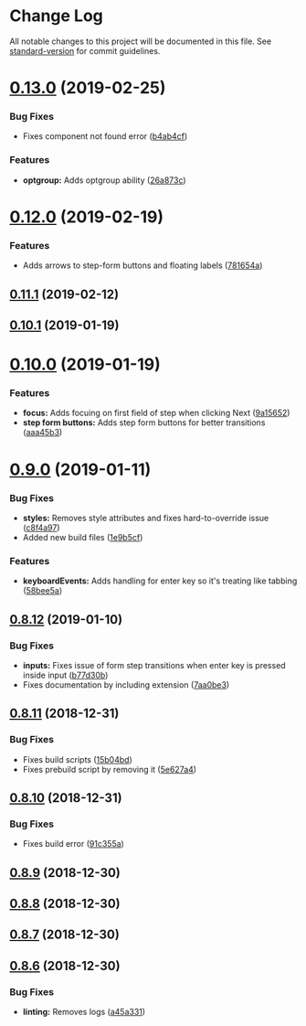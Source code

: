 # Change Log

All notable changes to this project will be documented in this file. See [standard-version](https://github.com/conventional-changelog/standard-version) for commit guidelines.

<a name="0.13.0"></a>
# [0.13.0](https://github.com/thelearninghouse/vlh-forms/compare/v0.12.0...v0.13.0) (2019-02-25)


### Bug Fixes

* Fixes component not found error ([b4ab4cf](https://github.com/thelearninghouse/vlh-forms/commit/b4ab4cf))


### Features

* **optgroup:** Adds optgroup ability ([26a873c](https://github.com/thelearninghouse/vlh-forms/commit/26a873c))



<a name="0.12.0"></a>
# [0.12.0](https://github.com/thelearninghouse/vlh-forms/compare/v0.11.1...v0.12.0) (2019-02-19)


### Features

* Adds arrows to step-form buttons and floating labels ([781654a](https://github.com/thelearninghouse/vlh-forms/commit/781654a))



<a name="0.11.1"></a>
## [0.11.1](https://github.com/thelearninghouse/vlh-forms/compare/v0.11.0...v0.11.1) (2019-02-12)



<a name="0.10.1"></a>
## [0.10.1](https://github.com/thelearninghouse/vlh-forms/compare/v0.10.0...v0.10.1) (2019-01-19)



<a name="0.10.0"></a>
# [0.10.0](https://github.com/thelearninghouse/vlh-forms/compare/v0.9.0...v0.10.0) (2019-01-19)


### Features

* **focus:** Adds focuing on first field of step when clicking Next ([9a15652](https://github.com/thelearninghouse/vlh-forms/commit/9a15652))
* **step form buttons:** Adds step form buttons for better transitions ([aaa45b3](https://github.com/thelearninghouse/vlh-forms/commit/aaa45b3))



<a name="0.9.0"></a>
# [0.9.0](https://github.com/thelearninghouse/vlh-forms/compare/v0.8.12...v0.9.0) (2019-01-11)


### Bug Fixes

* **styles:** Removes style attributes and fixes hard-to-override issue ([c8f4a97](https://github.com/thelearninghouse/vlh-forms/commit/c8f4a97))
* Added new build files ([1e9b5cf](https://github.com/thelearninghouse/vlh-forms/commit/1e9b5cf))


### Features

* **keyboardEvents:** Adds handling for enter key so it's treating like tabbing ([58bee5a](https://github.com/thelearninghouse/vlh-forms/commit/58bee5a))



<a name="0.8.12"></a>
## [0.8.12](https://github.com/thelearninghouse/vlh-forms/compare/v0.8.11...v0.8.12) (2019-01-10)


### Bug Fixes

* **inputs:** Fixes issue of form step transitions when enter key is pressed inside input ([b77d30b](https://github.com/thelearninghouse/vlh-forms/commit/b77d30b))
* Fixes documentation by including  extension ([7aa0be3](https://github.com/thelearninghouse/vlh-forms/commit/7aa0be3))



<a name="0.8.11"></a>
## [0.8.11](https://github.com/thelearninghouse/vlh-forms/compare/v0.8.10...v0.8.11) (2018-12-31)


### Bug Fixes

* Fixes build scripts ([15b04bd](https://github.com/thelearninghouse/vlh-forms/commit/15b04bd))
* Fixes prebuild script by removing it ([5e627a4](https://github.com/thelearninghouse/vlh-forms/commit/5e627a4))



<a name="0.8.10"></a>
## [0.8.10](https://github.com/thelearninghouse/vlh-forms/compare/v0.8.9...v0.8.10) (2018-12-31)


### Bug Fixes

* Fixes build error ([91c355a](https://github.com/thelearninghouse/vlh-forms/commit/91c355a))



<a name="0.8.9"></a>
## [0.8.9](https://github.com/thelearninghouse/vlh-forms/compare/v0.8.8...v0.8.9) (2018-12-30)



<a name="0.8.8"></a>
## [0.8.8](https://github.com/thelearninghouse/vlh-forms/compare/v0.8.7...v0.8.8) (2018-12-30)



<a name="0.8.7"></a>
## [0.8.7](https://github.com/thelearninghouse/vlh-forms/compare/v0.8.6...v0.8.7) (2018-12-30)



<a name="0.8.6"></a>
## [0.8.6](https://github.com/thelearninghouse/vlh-forms/compare/v0.8.5...v0.8.6) (2018-12-30)


### Bug Fixes

* **linting:** Removes logs ([a45a331](https://github.com/thelearninghouse/vlh-forms/commit/a45a331))
